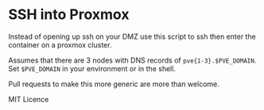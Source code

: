 # SSH into Proxmox

Instead of opening up ssh on your DMZ use this script to ssh then enter the
container on a proxmox cluster.

Assumes that there are 3 nodes with DNS records of ``pve{1-3}.$PVE_DOMAIN``. Set
``$PVE_DOMAIN`` in your environment or in the shell.

Pull requests to make this more generic are more than welcome.

MIT Licence
